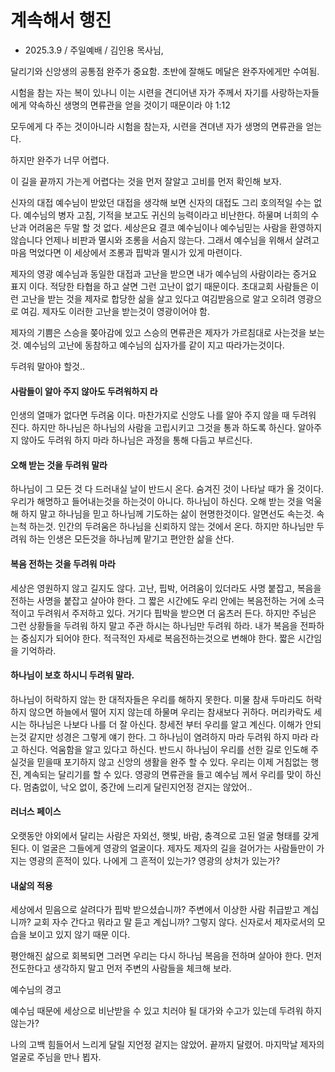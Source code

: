 # 계속해서 행진
* 2025.3.9 / 주일예배 / 김인용 목사님,

달리기와 신앙생의 공통점
완주가 중요함. 초반에 잘해도 메달은 완주자에게만 수여됨. 

시험을 참는 자는 복이 있나니 이는 시련을 견디어낸 자가 주께서 자기를 사랑하는자들에게 약속하신 생명의 면류관을 얻을 것이기 때문이라 야 1:12

모두에게 다 주는 것이아니라 시험을 참는자, 시련을 견뎌낸 자가 생명의 면류관을 얻는다.

하지만 완주가 너무 어렵다. 

이 길을 끝까지 가는게 어렵다는 것을 먼저 잘알고 고비를 먼저 확인해 보자.

신자의 대접
예수님이 받았던 대접을 생각해 보면 신자의 대접도 그리 호의적일 수는 없다. 예수님의 병자 고침, 기적을 보고도 귀신의 능력이라고 비난한다. 하물며 너희의 수난과 어려움은 두말 할 것 없다.
세상은요 결코 예수님이나 예수님믿는 사람을 환영하지 않습니다 언제나 비판과 멸시와 조롱을 서슴지 않는다. 그래서 예수님을 위해서 살려고 마음 먹었다면 이 세상에서 조롱과 핍박과 멸시가 있게 마련이다. 

제자의 영광
예수님과 동일한 대접과 고난을 받으면 내가 예수님의 사람이라는 증거요 표지 이다. 적당한 타협을 하고 살면 그런 고난이 없기 때문이다. 초대교회 사람들은 이런 고난을 받는 것을 제자로 합당한 삶을 살고 있다고 여김받음으로 알고 오히려 영광으로 여김. 제자도 이러한 고난을 받는것이 영광이어야 함.

제자의 기쁨은 스승을 쫒아감에 있고 스승의 면류관은 제자가 가르침대로 사는것을 보는것. 예수님의 고난에 동참하고 예수님의 십자가를 같이 지고 따라가는것이다.



두려워 말아야 할것..

#### 사람들이 알아 주지 않아도 두려워하지 라
인생의 열매가 없다면 두려움 이다. 마찬가지로 신앙도 나를 알아 주지 않을 때 두려워 진다. 하지만 하나님은 하나님의 사람을 고립시키고 그것을 통과 하도록 하신다. 알아주지 않아도 두려워 하지 마라 하나님은 과정을 통해 다듬고 부르신다.

#### 오해 받는 것을 두려워 말라
하나님이 그 모든 것 다 드러내실 날이 반드시 온다. 숨겨진 것이 나타날 때가 올 것이다. 우리가 해명하고 들어내는것을 하는것이 아니다. 하나님이 하신다. 오해 받는 것을 억울해 하지 말고 하나님을 믿고 하나님께 기도하는 삶이 현명한것이다. 알면선도 속는것. 속는척 하는것. 인간의 두려움은 하나님을 신뢰하지 않는 것에서 온다. 하지만 하나님만 두려워 하는 인생은 모든것을 하나님께 맡기고 편안한 삶을 산다. 

#### 복음 전하는 것을 두려워 마라
세상은 영원하지 않고 길지도 않다. 고난, 핍박, 어려움이 있더라도 사명 붙잡고, 복음을 전하는 사명을 붙잡고 살아야 한다. 그 짧은 시간에도 우리 안에는 복음전하는 거에 소극적이고 두려워서 주저하고 있다. 거기다 핍박을 받으면 더 움츠러 든다. 하지만 주님은 그런 상황들을 두려워 하지 말고 주관 하시는 하나님만 두려워 하라. 내가 복음을 전파하는 중심지가 되어야 한다. 적극적인 자세로 복음전하는것으로 변해야 한다. 짧은 시간임을 기억하라.

#### 하나님이 보호 하시니 두려워 말라.
하나님이 허락하지 않는 한 대적자들은 우리를 해하지 못한다. 미물 참새 두마리도 허락하지 않으면 하늘에서 떨어 지지 않는데 하물며 우리는 참새보다 귀하다. 머리카락도 세시는 하나님은 나보다 나를 더 잘 아신다. 창세전 부터 우리를 알고 계신다. 이해가 안되는것 같지만 성경은 그렇게 얘기 한다. 그 하나님이 염려하지 마라 두려워 하지 마라 라고 하신다. 억움함을 알고 있다고 하신다. 반드시 하나님이 우리를 선한 길로 인도해 주실것을 믿을때 포기하지 않고 신앙의 생활을 완주 할 수 있다. 우리는 이제 거침없는 행진, 계속되는 달리기를 할 수 있다. 영광의 면류관을 들고 예수님 께서 우리를 맞이 하신다. 멈춤없이, 낙오 없이, 중간에 느리게 달린지언정 걷지는 않았어..

#### 러너스 페이스
오랫동안 야외에서 달리는 사람은 자외선, 햇빛, 바람, 충격으로 고된 얼굴 형태를 갖게 된다.  이 얼굴은 그들에게 영광의 얼굴이다. 제자도 제자의 길을 걸어가는 사람들만이 가지는 영광의 흔적이 있다. 나에게 그 흔적이 있는가? 영광의 상처가 있는가? 

#### 내삶의 적용

 세상에서 믿음으로 살려다가 핍박 받으셨습니까? 주변에서 이상한 사람 취급받고 계십니까? 교회 자수 간다고 뭐라고 말 듣고 계십니까? 
 그렇지 않다. 신자로서 제자로서의 모습을 보이고 있지 않기 때문 이다. 

 평안해진 삶으로 회복되면 그러면 우리는 다시 하나님 복음을 전하며 살아야 한다. 먼저 전도한다고 생각하지 말고 먼저 주변의 사람들을 체크해 보라.

 예수님의 경고 

 예수님 때문에 세상으로 비난받을 수 있고 치러야 될 대가와 수고가 있는데 두려워 하지 않는가? 

 나의 고백
 힘들어서 느리게 달릴 지언정 겉지는 않았어. 끝까지 달렸어. 마지막날 제자의 얼굴로 주님을 만나 뵙자.
